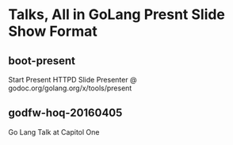 # Talks, All in GoLang Presnt Slide Show Format

## boot-present
 Start Present HTTPD Slide Presenter @ godoc.org/golang.org/x/tools/present

## godfw-hoq-20160405
 Go Lang Talk at Capitol One
